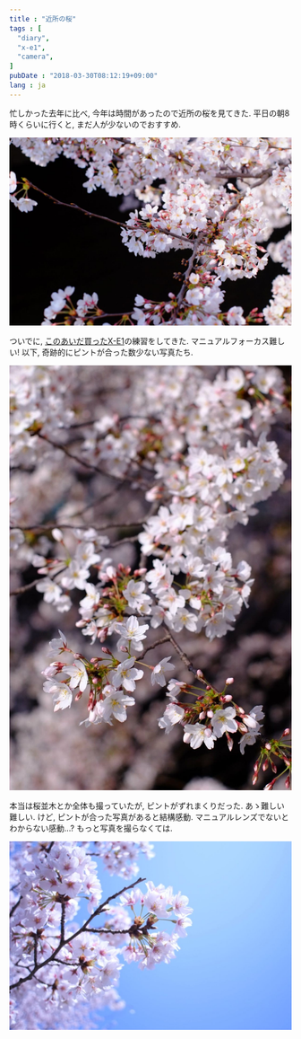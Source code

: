 ```yaml
---
title : "近所の桜"
tags : [
  "diary",
  "x-e1",
  "camera",
]
pubDate : "2018-03-30T08:12:19+09:00"
lang : ja
---
```


忙しかった去年に比べ, 今年は時間があったので近所の桜を見てきた.
平日の朝8時くらいに行くと, まだ人が少ないのでおすすめ.

![Fujifilm X-E1 + Nikon NIKKOR-S･C Auto 50mm f/1.4](./_1.jpg)

ついでに, [このあいだ買ったX-E1](/blog/camera/x-e1)の練習をしてきた. マニュアルフォーカス難しい!
以下, 奇跡的にピントが合った数少ない写真たち.

![Fujifilm X-E1 + Nikon NIKKOR-S･C Auto 50mm f/1.4](./_2.jpg)

本当は桜並木とか全体も撮っていたが, ピントがずれまくりだった.
あゝ難しい難しい.
けど, ピントが合った写真があると結構感動.
マニュアルレンズでないとわからない感動...?
もっと写真を撮らなくては.

![Fujifilm X-E1 + Nikon Ai NIKKOR 20mm f/3.5](./_3.jpg)
